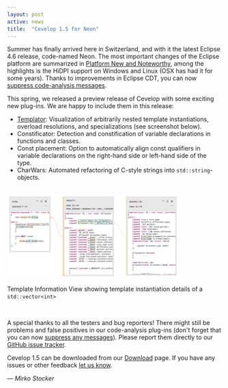 ```yaml
---
layout: post
active: news
title:  "Cevelop 1.5 for Neon"
---
```


Summer has finally arrived here in Switzerland, and with it the latest Eclipse 4.6 release, code-named Neon.
The most important changes of the Eclipse platform are summarized in [Platform New and Noteworthy](https://www.eclipse.org/eclipse/news/4.6/platform.php), among the highlights is the HiDPI support
 on Windows and Linux (OSX has had it for some years). Thanks to improvements in Eclipse CDT, you can now [suppress code-analysis messages](https://wiki.eclipse.org/CDT/User/NewIn90#Code_Analysis).

This spring, we released a preview release of Cevelop with some exciting new plug-ins. We are happy to include them in this release:

* <a href="/features/#templator">Templator</a>: Visualization of arbitrarily nested template instantiations, overload resolutions, and specializations (see screenshot below).
* Constificator: Detection and constification of variable declarations in functions and classes.
* Const placement: Option to automatically align const qualifiers in variable declarations on the right-hand side or left-hand side of the type.
* CharWars: Automated refactoring of C-style strings into <code>std::string</code>-objects.

<br/>

<img src="/img/templator-vector.png" class="img-responsive center-block" style="width:80%" alt="Template Instantiation Example">
<p class="img-caption">Template Information View showing template instantiation details of a <code>std::vector&lt;int&gt;</code> </p>

<br/>

A special thanks to all the testers and bug reporters! There might still be problems and false positives in our code-analysis plug-ins (don't forget that you can now [suppress any messages](/faq/#suppression)). Please report them directly to our [GitHub issue tracker](https://github.com/Cevelop/Issues).


Cevelop 1.5 can be downloaded from our <a href='/download/'>Download</a> page. If you have any issues or other feedback [let us know](/contact).

<p class="pull-right">
  <em>&mdash; Mirko Stocker</em>
</p>
